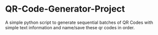 # QR-Code-Generator-Project
A simple python script to generate sequential batches of QR Codes with simple text information and name/save these qr codes in order.
